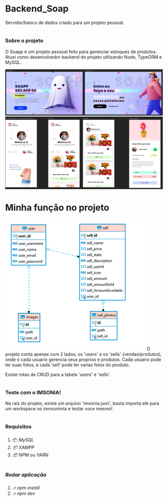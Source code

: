 # Backend_Soap
Servidor/banco de dados criado para um projeto pessoal.

# <h3> Sobre o projeto </h3>
O Soapp é um projeto pessoal feito para gerenciar estoques de produtos. Atuei como desenvolvedor backend do projeto utilizando Node, TypeORM e MySQL.

<img src="./assets/web.png"/><img src="./assets/mobile.png">

# Minha função no projeto
<img src="./assets/relations.png"/>
O projeto conta apenas com 2 lados, os 'users' e os 'sells' (vendas/produtos), onde o cada usuario gerencia seus proprios e produtos. Cada usuario pode ter suas fotos, e cada 'sell' pode ter varias fotos do produto. 

Existe rotas de CRUD para a tabela 'users' e 'sells'.

# <h3> Teste com o IMSONIA! </h3>
Na raíz do projeto, existe um arquivo 'imsonia.json', basta importa ele para um workspace no inmsonimia e testar voce mesmo!
# <h3> Requisitos <h3>
 
1. 📦<i> MySQL<i>
2. 📦<i> XAMPP<i>
3. 📦<i> NPM ou YARN<i>

# <h3> Rodar aplicação <h3>
 
 1. 🔥 npm install
 2. 🔥 npm dev

